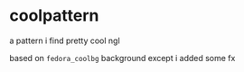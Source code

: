 # coolpattern

a pattern i find pretty cool ngl

based on `fedora_coolbg` background except i added some fx
